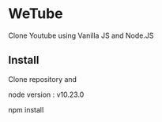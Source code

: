# WeTube

Clone Youtube using Vanilla JS and Node.JS

## Install

Clone repository and

node version : v10.23.0

npm install
